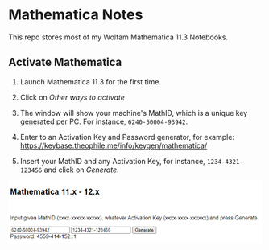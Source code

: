 # Mathematica Notes

This repo stores most of my Wolfam Mathematica 11.3 Notebooks.

## Activate Mathematica

1. Launch Mathematica 11.3 for the first time.

2. Click on *Other ways to activate*

3. The window will show your machine's MathID, which is a unique key generated per PC. For instance, `6240-50004-93942`.

4. Enter to an Activation Key and Password generator, for example: https://keybase.theophile.me/info/keygen/mathematica/

5. Insert your MathID and any Activation Key, for instance, `1234-4321-123456` and click on *Generate*.

![img](res/keygen.png)